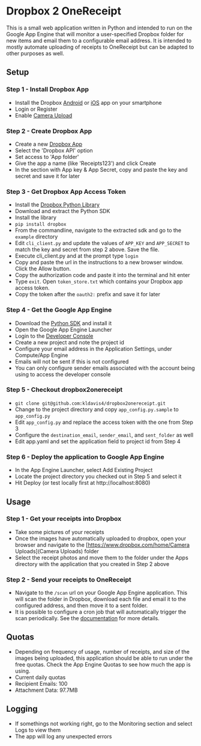 # Dropbox 2 OneReceipt

This is a small web application written in Python and intended to run on the Google App Engine that will monitor a user-specified Dropbox folder for new items and email them to a configurable email address. It is intended to mostly automate uploading of receipts to OneReceipt but can be adapted to other purposes as well.

## Setup

### Step 1 - Install Dropbox App
  * Install the Dropbox [Android](https://www.dropbox.com/android) or [iOS](https://itunes.apple.com/us/app/dropbox/id327630330?mt=8) app on your smartphone
  * Login or Register
  * Enable [Camera Upload](https://www.dropbox.com/en/help/307)

### Step 2 - Create Dropbox App
  * Create a new [Dropbox App](https://www.dropbox.com/developers/apps/create)
   * Select the 'Dropbox API' option
   * Set access to 'App folder'
   * Give the app a name (like 'Receipts123') and click Create
   * In the section with App key & App Secret, copy and paste the key and secret and save it for later

### Step 3 - Get Dropbox App Access Token
  * Install the [Dropbox Python Library](https://www.dropbox.com/developers-v1/core/sdks/python)
  * Download and extract the Python SDK
  * Install the library
   * `pip install dropbox`
  * From the commandline, navigate to the extracted sdk and go to the `example` directory
  * Edit `cli_client.py` and update the values of `APP_KEY` and `APP_SECRET` to match the key and secret from step 2 above. Save the file.
  * Execute cli_client.py and at the prompt type `login`
  * Copy and paste the url in the instructions to a new browser window. Click the Allow button.
  * Copy the authorization code and paste it into the terminal and hit enter
  * Type `exit`. Open `token_store.txt` which contains your Dropbox app access token.
  * Copy the token after the `oauth2:` prefix and save it for later

### Step 4 - Get the Google App Engine
  * Download the [Python SDK](https://cloud.google.com/appengine/downloads?hl=en) and install it
  * Open the Google App Engine Launcher
  * Login to the [Developer Console](https://console.developers.google.com/project)
  * Create a new project and note the project id
  * Configure your email address in the Application Settings, under Compute/App Engine
   * Emails will not be sent if this is not configured
   * You can only configure sender emails associated with the account being using to access the developer console

### Step 5 - Checkout dropbox2onereceipt
  * `git clone git@github.com:kldavis4/dropbox2onereceipt.git`
  * Change to the project directory and copy `app_config.py.sample` to `app_config.py`
  * Edit `app_config.py` and replace the access token with the one from Step 3
  * Configure the `destination_email`, `sender_email`, and `sent_folder` as well
  * Edit app.yaml and set the application field to project id from Step 4

### Step 6 - Deploy the application to Google App Engine
 * In the App Engine Launcher, select Add Existing Project
 * Locate the project directory you checked out in Step 5 and select it
 * Hit Deploy (or test locally first at http://localhost:8080)

## Usage

### Step 1 - Get your receipts into Dropbox
  * Take some pictures of your receipts
  * Once the images have automatically uploaded to dropbox, open your browser and navigate to the [https://www.dropbox.com/home/Camera Uploads](Camera Uploads) folder
  * Select the receipt photos and move them to the folder under the Apps directory with the application that you created in Step 2 above

### Step 2 - Send your receipts to OneReceipt
  * Navigate to the `/scan` url on your Google App Engine application. This will scan the folder in Dropbox, download each file and email it to the configured address, and then move it to a sent folder.
   * It is possible to configure a cron job that will automatically trigger the scan periodically. See the [documentation](https://cloud.google.com/appengine/docs/python/config/cron?hl=en) for more details.

## Quotas
 * Depending on frequency of usage, number of receipts, and size of the images being uploaded, this application should be able to run under the free quotas. Check the App Engine Quotas to see how much the app is using. 
 * Current daily quotas
  * Recipient Emails: 100
  * Attachment Data: 97.7MB

## Logging
 * If somethings not working right, go to the Monitoring section and select Logs to view them
 * The app will log any unexpected errors

